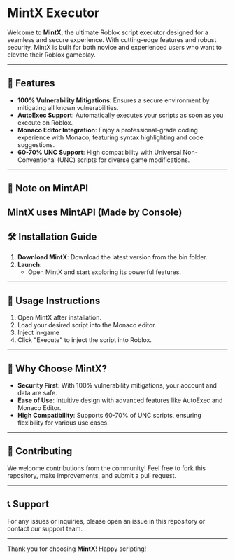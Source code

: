 # MintX Executor

Welcome to **MintX**, the ultimate Roblox script executor designed for a seamless and secure experience. With cutting-edge features and robust security, MintX is built for both novice and experienced users who want to elevate their Roblox gameplay.

---

## 🚀 Features

- **100% Vulnerability Mitigations**: Ensures a secure environment by mitigating all known vulnerabilities.
- **AutoExec Support**: Automatically executes your scripts as soon as you execute on Roblox.
- **Monaco Editor Integration**: Enjoy a professional-grade coding experience with Monaco, featuring syntax highlighting and code suggestions.
- **60-70% UNC Support**: High compatibility with Universal Non-Conventional (UNC) scripts for diverse game modifications.

---

## 💜 Note on MintAPI
MintX uses MintAPI (Made by Console)
---

## 🛠️ Installation Guide

1. **Download MintX**: Download the latest version from the bin folder.
2. **Launch**:
   - Open MintX and start exploring its powerful features.

---

## 📖 Usage Instructions

1. Open MintX after installation.
2. Load your desired script into the Monaco editor.
3. Inject in-game
4. Click "Execute" to inject the script into Roblox.

---

## 🧩 Why Choose MintX?

- **Security First**: With 100% vulnerability mitigations, your account and data are safe.
- **Ease of Use**: Intuitive design with advanced features like AutoExec and Monaco Editor.
- **High Compatibility**: Supports 60-70% of UNC scripts, ensuring flexibility for various use cases.

---

## 🤝 Contributing

We welcome contributions from the community! Feel free to fork this repository, make improvements, and submit a pull request.

---

## 📞 Support

For any issues or inquiries, please open an issue in this repository or contact our support team.

---

Thank you for choosing **MintX**! Happy scripting!
